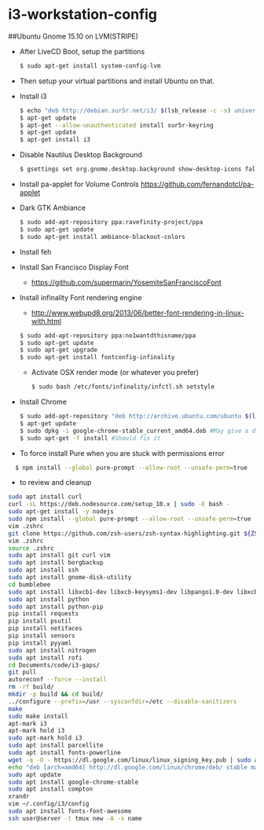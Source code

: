 # i3-workstation-config
##Ubuntu Gnome 15.10 on LVM(STRIPE)
* After LiveCD Boot, setup the partitions

  ```sh
  $ sudo apt-get install system-config-lvm
  ```
  
* Then setup your virtual partitions and install Ubuntu on that.
* Install i3

  ```sh
  $ echo "deb http://debian.sur5r.net/i3/ $(lsb_release -c -s) universe" >> /etc/apt/sources.list
  $ apt-get update
  $ apt-get --allow-unauthenticated install sur5r-keyring
  $ apt-get update
  $ apt-get install i3
  ```
  
* Disable Nautilus Desktop Background

  ```sh
  $ gsettings set org.gnome.desktop.background show-desktop-icons false
  ```
  
* Install pa-applet for Volume Controls
  https://github.com/fernandotcl/pa-applet
* Dark GTK Ambiance

  ```sh
  $ sudo add-apt-repository ppa:ravefinity-project/ppa
  $ sudo apt-get update
  $ sudo apt-get install ambiance-blackout-colors
  ```
  
* Install feh
* Install San Francisco Display Font
  * https://github.com/supermarin/YosemiteSanFranciscoFont
* Install infinality Font rendering engine
  * http://www.webupd8.org/2013/06/better-font-rendering-in-linux-with.html
  
  ```sh
  $ sudo add-apt-repository ppa:no1wantdthisname/ppa
  $ sudo apt-get update
  $ sudo apt-get upgrade
  $ sudo apt-get install fontconfig-infinality
  ```
  
  * Activate OSX render mode (or whatever you prefer)
    
    ```sh
    $ sudo bash /etc/fonts/infinality/infctl.sh setstyle
    ```
    
* Install Chrome
  
  ```sh
  $ sudo add-apt-repository "deb http://archive.ubuntu.com/ubuntu $(lsb_release -sc) universe"
  $ apt-get update
  $ sudo dpkg -i google-chrome-stable_current_amd64.deb #May give a dependency error
  $ sudo apt-get -f install #Should fix it
  ```

* To force install Pure when you are stuck with permissions error

```sh
  $ npm install --global pure-prompt --allow-root --unsafe-perm=true
  ```


* to review and cleanup
```sh
sudo apt install curl
curl -sL https://deb.nodesource.com/setup_10.x | sudo -E bash -
sudo apt-get install -y nodejs
sudo npm install --global pure-prompt --allow-root --unsafe-perm=true
vim .zshrc
git clone https://github.com/zsh-users/zsh-syntax-highlighting.git ${ZSH_CUSTOM:-~/.oh-my-zsh/custom}/plugins/zsh-syntax-highlighting
vim .zshrc
source .zshrc
sudo apt install git curl vim
sudo apt install borgbackup
sudo apt install ssh
sudo apt install gnome-disk-utility
cd bumblebee
sudo apt install libxcb1-dev libxcb-keysyms1-dev libpango1.0-dev libxcb-util0-dev libxcb-icccm4-dev libyajl-dev libstartup-notification0-dev libxcb-randr0-dev libev-dev libxcb-cursor-dev libxcb-xinerama0-dev libxcb-xkb-dev libxkbcommon-dev libxkbcommon-x11-dev autoconf libxcb-xrm0 libxcb-xrm-dev automake
sudo apt install python
sudo apt install python-pip
pip install requests
pip install psutil
pip install netifaces
pip install sensors
pip install pyyaml
sudo apt install nitrogen
sudo apt install rofi
cd Documents/code/i3-gaps/
git pull
autoreconf --force --install
rm -rf build/
mkdir -p build && cd build/
../configure --prefix=/usr --sysconfdir=/etc --disable-sanitizers
make
sudo make install
apt-mark i3
apt-mark hold i3
sudo apt-mark hold i3
sudo apt install parcellite
sudo apt install fonts-powerline
wget -q -O - https://dl.google.com/linux/linux_signing_key.pub | sudo apt-key add -
echo "deb [arch=amd64] http://dl.google.com/linux/chrome/deb/ stable main" | sudo tee /etc/apt/sources.list.d/google-chrome.list
sudo apt update
sudo apt install google-chrome-stable
sudo apt install compton
xrandr
vim ~/.config/i3/config
sudo apt install fonts-font-awesome
ssh user@server -t tmux new -A -s name
  ```
